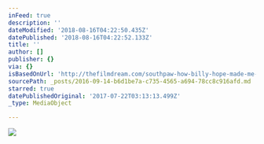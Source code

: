 ```yaml
---
inFeed: true
description: ''
dateModified: '2018-08-16T04:22:50.435Z'
datePublished: '2018-08-16T04:22:52.133Z'
title: ''
author: []
publisher: {}
via: {}
isBasedOnUrl: 'http://thefilmdream.com/southpaw-how-billy-hope-made-me-cry.html'
sourcePath: _posts/2016-09-14-b6d1be7a-c735-4565-a694-78cc8c916afd.md
starred: true
datePublishedOriginal: '2017-07-22T03:13:13.499Z'
_type: MediaObject

---
```

<article style=""><img src="http://thefilmdream.com/image/106806829_scaled_350x519.jpg" /></article>